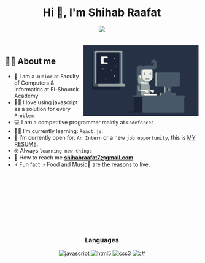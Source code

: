 <h1 align="center">Hi 👋, I'm Shihab Raafat</h1>
<p align="center">
    <img src="https://readme-typing-svg.herokuapp.com?color=369C00&center=true&lines=Front-End+Developer;Freelancer+at+khamsat.com;React.js+%7C+ES6+%7C+Bootstrap+5"/>
</p>


<br>

<img alt="Night Coding" src="https://raw.githubusercontent.com/AVS1508/AVS1508/master/assets/Night-Coding.gif" align="right"/>


## :sassy_man:  About me
- :school: I am a `Junior` at Faculty of Computers & Informatics at El-Shourok Academy
- :technologist: I love using javascript as a solution for every `Problem`
- :computer: I am a competitive programmer mainly at `Codeforces`
- :student: I’m currently learning: `React.js`.
- :thinking: I’m currently open for: `An Intern` or a new `job opportunity`, this is [MY RESUME](https://drive.google.com/file/d/1fINY5sx6PrWEHC8KJqBDvYyvA1fRSpdE/view).
- :nerd_face: Always `learning new things`
- 📧  How to reach me **shihabraafat7@gmail.com**
- ⚡ Fun fact :- Food and Music🎵 are the reasons to live.

<br>
<br>
<br>
<br>
<br>
<br>
<br>
<br>

<h3 align="center">Languages</h3>
<p align="center">

  <a href="https://developer.mozilla.org/en-US/docs/Web/JavaScript" target="_blank"> 
    <img src="https://img.shields.io/badge/Javascript-F7DF1E.svg?style=for-the-badge&logo=javascript&logoColor=black"
      alt="javascript"/> 
  </a>
  <a href="https://www.w3.org/html/" target="_blank"> 
    <img src="https://img.shields.io/badge/html-E34F26.svg?style=for-the-badge&logo=html5&logoColor=white"
      alt="html5"/> 
  </a>
  <a href="https://www.w3schools.com/css/" target="_blank">
    <img src="https://img.shields.io/badge/css-1572B6.svg?style=for-the-badge&logo=css3&logoColor=white"
      alt="css3"/>
  </a>
  <a href="https://www.w3schools.com/css/" target="_blank">
    <img src="https://img.shields.io/badge/c%23-blueviolet?style=for-the-badge&logo=c%23&logoColor=blueviolet"
      alt="c#"/>
  </a>

</p>



